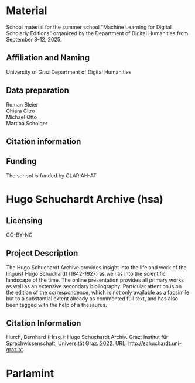 # Material

School material for the summer school "Machine Learning for Digital Scholarly Editions" organized by the 
Department of Digital Humanities from September 8-12, 2025.

## Affiliation and Naming
University of Graz
Department of Digital Humanities 

## Data preparation
Roman Bleier  
Chiara Citro  
Michael Otto  
Martina Scholger

## Citation information

## Funding
The school is funded by CLARIAH-AT

# Hugo Schuchardt Archive (hsa)

## Licensing
CC-BY-NC

## Project Description
The Hugo Schuchardt Archive provides insight into the life and work of the linguist Hugo Schuchardt (1842-1927) as well as into the scientific landscape of the time. The online presentation provides all primary works as well as an extensive secondary bibliography. Particular attention is on the edition of the correspondence, which is not only available as a facsimile but to a substantial extent already as commented full text, and has also been tagged with the help of a thesaurus.

## Citation Information

Hurch, Bernhard (Hrsg.): Hugo Schuchardt Archiv. Graz: Institut für Sprachwissenschaft, Universität Graz. 2022. URL: http://schuchardt.uni-graz.at. 


# Parlamint